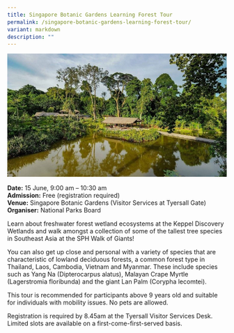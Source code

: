 ```yaml
---
title: Singapore Botanic Gardens Learning Forest Tour
permalink: /singapore-botanic-gardens-learning-forest-tour/
variant: markdown
description: ""
---
```

![Singapore Botanic Gardens wetlands](/images/Tours/SBG_learning_tour.jpg)

**Date:** 15 June, 9:00 am – 10:30 am<br>
**Admission:** Free (registration required)<br>
**Venue:** Singapore Botanic Gardens (Visitor Services at Tyersall Gate)<br>
**Organiser:** National Parks Board

Learn about freshwater forest wetland ecosystems at the Keppel Discovery Wetlands and walk amongst a collection of some of the tallest tree species in Southeast Asia at the SPH Walk of Giants!

You can also get up close and personal with a variety of species that are characteristic of lowland deciduous forests, a common forest type in Thailand, Laos, Cambodia, Vietnam and Myanmar. These include species such as Yang Na (Dipterocarpus alatus), Malayan Crape Myrtle (Lagerstromia floribunda) and the giant Lan Palm (Corypha lecomtei).

This tour is recommended for participants above 9 years old  and suitable for individuals with mobility issues. No pets are allowed.

Registration is required by 8.45am at the Tyersall Visitor Services Desk. Limited slots are available on a first-come-first-served basis.
